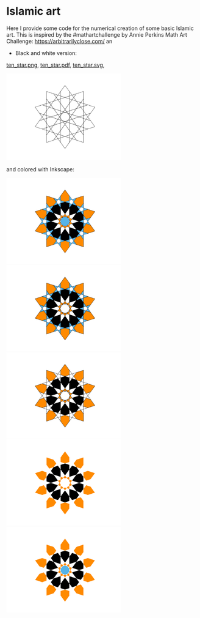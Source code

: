 # Islamic art

Here I provide some code for the numerical creation of some basic Islamic art.
This is inspired by the #mathartchallenge by Annie Perkins Math Art Challenge:
https://arbitrarilyclose.com/ an

- Black and white version:

[ten_star.png](png/ten_star.png), [ten_star.pdf](pdf/ten_star.pdf),
[ten_star.svg](svg/ten_star.svg), 

<p float="left">
<img src="svg/ten_star.svg?sanitize=true" width="300">
</p>

and colored with Inkscape:

<p float="left">
<img src="svg/ten_star_color.svg" width="300">
<img src="svg/ten_star_color_b.svg" width="300">
<img src="svg/ten_star_color_c.svg" width="300">
<img src="svg/ten_star_color_d.svg" width="300">
<img src="svg/ten_star_color_e.svg" width="300">
</p>